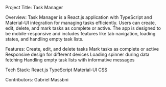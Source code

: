 

Project Title: Task Manager

Overview:
Task Manager is a React.js application with TypeScript and Material-UI integration for managing tasks efficiently. 
Users can create, edit, delete, and mark tasks as complete or active. 
The app is designed to be mobile-responsive and includes features like tab navigation, loading states, and handling empty task lists.

Features:
Create, edit, and delete tasks
Mark tasks as complete or active
Responsive design for different devices
Loading spinner during data fetching
Handling empty task lists with informative messages


Tech Stack:
React.js
TypeScript
Material-UI
CSS


Contributors:
Gabriel Massbni

